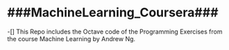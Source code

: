 ###MachineLearning_Coursera###
========================

-[] This Repo includes the Octave code of the Programming Exercises from the course Machine Learning by Andrew Ng.
